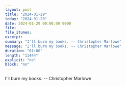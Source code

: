 ```yaml
---
layout: post
title: "2024-01-29"
today: "2024-01-29"
date: 2024-01-29 00:00:00 0000
file:
file_itunes:
excerpt:
summary: "I'll burn my books. -- Christopher Marlowe"
message: "I'll burn my books. -- Christopher Marlowe"
duration: "01:00"
length: "11444"
explicit: "no"
block: "no"
---
```

I'll burn my books. -- Christopher Marlowe

